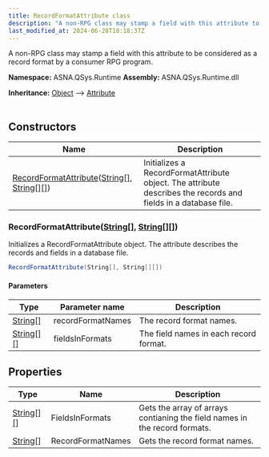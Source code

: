 ```yaml
---
title: RecordFormatAttribute class
description: "A non-RPG class may stamp a field with this attribute to be considered as a record format by a consumer RPG program. "
last_modified_at: 2024-06-28T18:18:37Z
---
```


A non-RPG class may stamp a field with this attribute to be considered as a record format by a consumer RPG program.

**Namespace:** ASNA.QSys.Runtime
**Assembly:** ASNA.QSys.Runtime.dll

**Inheritance:** [Object](https://docs.microsoft.com/en-us/dotnet/api/system.object) --> [Attribute](https://docs.microsoft.com/en-us/dotnet/api/system.attribute)
<br>
<br>

## Constructors

| Name | Description |
| --- | --- |
| [RecordFormatAttribute](#recordformatattributestring--string)([String\[\]](https://docs.microsoft.com/en-us/dotnet/api/system.string), [String\[\]\[\]](https://docs.microsoft.com/en-us/dotnet/api/system.string)) | Initializes a RecordFormatAttribute object. The attribute describes the records and fields in a database file.

### RecordFormatAttribute([String\[\]](https://docs.microsoft.com/en-us/dotnet/api/system.string), [String\[\]\[\]](https://docs.microsoft.com/en-us/dotnet/api/system.string))

Initializes a RecordFormatAttribute object. The attribute describes the records and fields in a database file.

```cs
RecordFormatAttribute(String[], String[][])
```

#### Parameters

| Type | Parameter name | Description
| --- | --- | ---
| [String\[\]](https://docs.microsoft.com/en-us/dotnet/api/system.string) | recordFormatNames | The record format names.
| [String\[\]\[\]](https://docs.microsoft.com/en-us/dotnet/api/system.string) | fieldsInFormats | The field names in each record format.

## Properties

| Type | Name | Description
| --- | --- | --- 
| [String\[\]\[\]](https://docs.microsoft.com/en-us/dotnet/api/system.string) | FieldsInFormats | Gets the array of arrays contianing the field names in the record formats. |
| [String\[\]](https://docs.microsoft.com/en-us/dotnet/api/system.string) | RecordFormatNames | Gets the record format names. |
